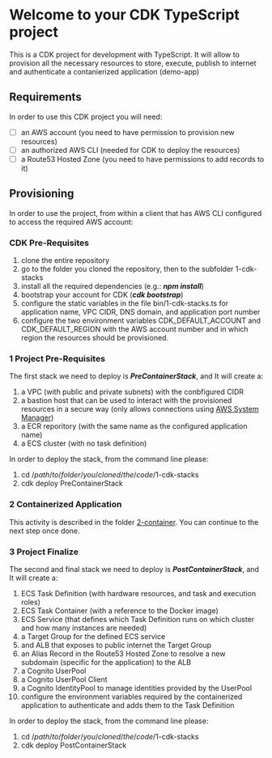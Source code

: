 # Welcome to your CDK TypeScript project

This is a CDK project for development with TypeScript.
It will allow to provision all the necessary resources to store, execute, publish to internet and authenticate a contanierized application (demo-app)

## Requirements

In order to use this CDK project you will need:

 - [ ] an AWS account (you need to have permission to provision new resources)
 - [ ] an authorized AWS CLI (needed for CDK to deploy the resources)
 - [ ] a Route53 Hosted Zone (you need to have permissions to add records to it)

## Provisioning
In order to use the project, from within a client that has AWS CLI configured to access the required AWS account:

### CDK Pre-Requisites
 1. clone the entire repository
 2. go to the folder you cloned the repository, then to the subfolder 1-cdk-stacks
 3. install all the required dependencies (e.g.: ***npm install***)
 4. bootstrap your account for CDK (***cdk bootstrap***)
 5. configure the static variables in the file bin/1-cdk-stacks.ts for application name, VPC CIDR, DNS domain, and application port number
 6. configure the two environment variables CDK_DEFAULT_ACCOUNT and CDK_DEFAULT_REGION with the AWS account number and in which region the resources should be provisioned.

### 1 Project Pre-Requisites

The first stack we need to deploy is ***PreContainerStack***, and It will create a:

 1. a VPC (with public and private subnets) with the conbfigured CIDR
 2. a bastion host that can be used to interact with the provisioned resources in a secure way (only allows connections using [AWS System Manager](https://docs.aws.amazon.com/systems-manager/latest/userguide/ssm-agent-linux.html))
 3. a ECR reporitory (with the same name as the configured application name)
 4. a ECS cluster (with no task definition)

In order to deploy the stack, from the command line please:
 1. cd /*path*/*to*/*folder*/*you*/*cloned*/*the*/*code*/1-cdk-stacks
 2. cdk deploy PreContainerStack

### 2 Containerized Application

This activity is described in the folder [2-container](../2-container/README.md).
You can continue to the next step once done.

### 3 Project Finalize

The second and final stack we need to deploy is ***PostContainerStack***, and It will create a:

 1. ECS Task Definition (with hardware resources, and task and execution roles)
 2. ECS Task Container (with a reference to the Docker image)
 3. ECS Service (that defines which Task Definition runs on which cluster and how many instances are needed)
 4. a Target Group for the defined ECS service
 5. and ALB that exposes to public internet the Target Group
 6. an Alias Record in the Route53 Hosted Zone to resolve a new subdomain (specific for the application) to the ALB
 7. a Cognito UserPool
 8. a Cognito UserPool Client
 9. a Cognito IdentityPool to manage identities provided by the UserPool
 10. configure the environment variables required by the containerized application to authenticate and adds them to the Task Definition
  
In order to deploy the stack, from the command line please:
 1. cd /*path*/*to*/*folder*/*you*/*cloned*/*the*/*code*/1-cdk-stacks
 2. cdk deploy PostContainerStack